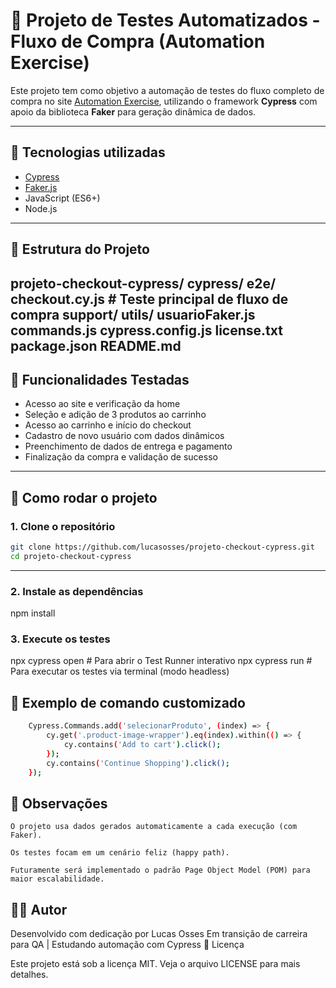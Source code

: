 # 🧪 Projeto de Testes Automatizados - Fluxo de Compra (Automation Exercise)

Este projeto tem como objetivo a automação de testes do fluxo completo de compra no site [Automation Exercise](https://automationexercise.com), utilizando o framework **Cypress** com apoio da biblioteca **Faker** para geração dinâmica de dados.

---

## 🚀 Tecnologias utilizadas

- [Cypress](https://www.cypress.io/)
- [Faker.js](https://fakerjs.dev/)
- JavaScript (ES6+)
- Node.js

---

## 📂 Estrutura do Projeto
projeto-checkout-cypress/
    cypress/
        e2e/
            checkout.cy.js # Teste principal de fluxo de compra
            support/
                utils/
                usuarioFaker.js
                commands.js
    cypress.config.js
    license.txt
    package.json
    README.md
---

## 🧠 Funcionalidades Testadas

- Acesso ao site e verificação da home
- Seleção e adição de 3 produtos ao carrinho
- Acesso ao carrinho e início do checkout
- Cadastro de novo usuário com dados dinâmicos
- Preenchimento de dados de entrega e pagamento
- Finalização da compra e validação de sucesso

---

## 🔧 Como rodar o projeto

### 1. Clone o repositório

```bash
git clone https://github.com/lucasosses/projeto-checkout-cypress.git
cd projeto-checkout-cypress

```
---

### 2. Instale as dependências

npm install

### 3. Execute os testes

npx cypress open     # Para abrir o Test Runner interativo
npx cypress run      # Para executar os testes via terminal (modo headless)

## 🧪 Exemplo de comando customizado

```bash
    Cypress.Commands.add('selecionarProduto', (index) => {
        cy.get('.product-image-wrapper').eq(index).within(() => {
            cy.contains('Add to cart').click();
        });
        cy.contains('Continue Shopping').click();
    });
```

## 📌 Observações

    O projeto usa dados gerados automaticamente a cada execução (com Faker).

    Os testes focam em um cenário feliz (happy path).

    Futuramente será implementado o padrão Page Object Model (POM) para maior escalabilidade.

## 🧑‍💻 Autor

Desenvolvido com dedicação por Lucas Osses
Em transição de carreira para QA | Estudando automação com Cypress
📃 Licença

Este projeto está sob a licença MIT. Veja o arquivo LICENSE para mais detalhes.